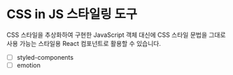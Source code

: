 # CSS in JS 스타일링 도구

CSS 스타일을 추상화하여 구현한 JavaScript 객체 대신에 CSS 스타일 문법을 그대로 사용 가능는 스타일용 React 컴포넌트로 활용할 수 있습니다.

- [ ] styled-components
- [ ] emotion
